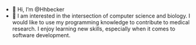 - 👋 Hi, I’m @Hhbecker
- 👀 I am interested in the intersection of computer science and biology. I would like to use my programming knowledge to contribute to medical research. I enjoy learning new skills, especially when it comes to software development. 

<!---
Hhbecker/Hhbecker is a ✨ special ✨ repository because its `README.md` (this file) appears on your GitHub profile.
You can click the Preview link to take a look at your changes.
--->
